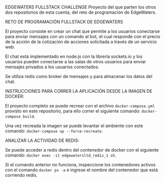EDGEWATERS FULLSTACK CHALLENGE
Proyecto del que parten los otros dos repositorios de esta cuenta, del reto de programación de EdgeWaters.

RETO DE PROGRAMACIÓN FULLSTACK DE EDGEWATERS

El proyecto consiste en crear un chat que permite a los usuarios conectarse para enviar mensajes con un comando al bot,
el cual responde con el precio de la acción de la cotización de acciones solicitada a través de un servicio web.

El chat está implementado en node.js con la librería sockets.io y los usuarios pueden conectarse a las salas de otros
usuarios para enviar mensajes privados a los usuarios conectados.

Se utiliza redis como broker de mensajes y para almacenar los datos del chat.

INSTRUCCIONES PARA CORRER LA APLICACIÓN DESDE LA IMAGEN DE DOCKER:

El proyecto completo se puede recrear con el archivo `docker-compose.yml` provisto en este repositorio, para ello correr 
el siguiente comando: `docker-compose build`.

Una vez recreada la imagen se puede levantar el ambiente con este comando: `docker-compose up --force-recreate`.

ANALIZAR LA ACTIVIDAD DE REDIS:

Se puede acceder a redis dentro del contenedor de docker con el siguiente comando: `docker exec -it edgewatersltd_redis_1 sh`.

Si el comando anterior no funciona, inspeccione los contenedores activos con el comando `docker ps -a` e ingrese el nombre del contenedor que está corriendo redis.

